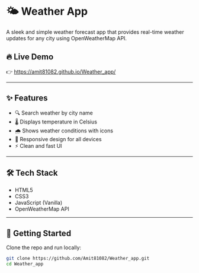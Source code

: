 # 🌤️ Weather App

A sleek and simple weather forecast app that provides real-time weather updates for any city using OpenWeatherMap API.


## 🔥 Live Demo
👉 https://amit81082.github.io/Weather_app/

---

## ✨ Features

- 🔍 Search weather by city name
- 🌡️ Displays temperature in Celsius
- 🌧️ Shows weather conditions with icons
- 📱 Responsive design for all devices
- ⚡ Clean and fast UI

---

## 🛠️ Tech Stack

- HTML5
- CSS3
- JavaScript (Vanilla)
- OpenWeatherMap API

---

## 🚀 Getting Started

Clone the repo and run locally:

```bash
git clone https://github.com/Amit81082/Weather_app.git
cd Weather_app
